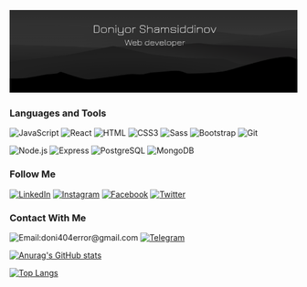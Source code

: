 [![Header](https://github.com/Doniyor27/Doniyor27/blob/main/assets/doniyor27.png)](https://t.me/doniyor_27)


### Languages and Tools

![JavaScript](https://img.shields.io/badge/-JavaScript-082032?style=for-the-badge&logo=JavaScript&logoColor=#FEC260)
![React](https://img.shields.io/badge/-React-082032?style=for-the-badge&logo=React&logoColor=#61DAFB)
![HTML](https://img.shields.io/badge/-HTML5-082032?style=for-the-badge&logo=HTML5&logoColor=#185ADB)
![CSS3](https://img.shields.io/badge/-CSS3-082032?style=for-the-badge&logo=CSS3&logoColor=1572B6)
![Sass](https://img.shields.io/badge/-Sass-082032?style=for-the-badge&logo=Sass&logoColor=CC6699)
![Bootstrap](https://img.shields.io/badge/-Bootstrap-082032?style=for-the-badge&logo=Bootstrap&logoColor=#7952B3)
![Git](https://img.shields.io/badge/-Git-082032?style=for-the-badge&logo=Git&logoColor=#F05032)


![Node.js](https://img.shields.io/badge/-Node.js-082032?style=for-the-badge&logo=Node.js&logoColor=339933)
![Express](https://img.shields.io/badge/-Express-082032?style=for-the-badge&logo=Express&logoColor=000000)
![PostgreSQL](https://img.shields.io/badge/-PostgreSQL-082032?style=for-the-badge&logo=PostgreSQL&logoColor=4169E1)
![MongoDB](https://img.shields.io/badge/-MongoDB-082032?style=for-the-badge&logo=MongoDB&logoColor=47A248)


### Follow Me

[![LinkedIn](https://img.shields.io/badge/-LinkedIn-082032?style=for-the-badge&logo=LinkedIn&logoColor=0A66C2)](https://www.linkedin.com/in/doniyor-shamsiddinov-0162a9202)
[![Instagram](https://img.shields.io/badge/-Instagram-082032?style=for-the-badge&logo=Instagram&logoColor=#E4405F)](https://www.instagram.com/doniyor_27_)
[![Facebook](https://img.shields.io/badge/-Facebook-082032?style=for-the-badge&logo=Facebook&logoColor=#1877F2)](https://www.facebook.com/doniyor.shamsiddinov.3)
[![Twitter](https://img.shields.io/badge/-Twitter-082032?style=for-the-badge&logo=Twitter&logoColor=#1DA1F2)](https://www.twitter.com/doniyor_27_)


### Contact With Me

![Email:doni404error@gmail.com](https://img.shields.io/badge/-doni404error@gmail.com-082032?style=for-the-badge&logo=Gmail&logoColor=#EA4335)
[![Telegram](https://img.shields.io/badge/-Telegram-082032?style=for-the-badge&logo=Telegram&logoColor=#26A5E4)](https://t.me/doniyor_27)


[![Anurag's GitHub stats](https://github-readme-stats.vercel.app/api?username=Doniyor27&show_icons=true&theme=vue)](https://github.com/anuraghazra/github-readme-stats)

[![Top Langs](https://github-readme-stats.vercel.app/api/top-langs/?username=Doniyor27&langs_count=8&theme=vue)](https://github.com/anuraghazra/github-readme-stats)
